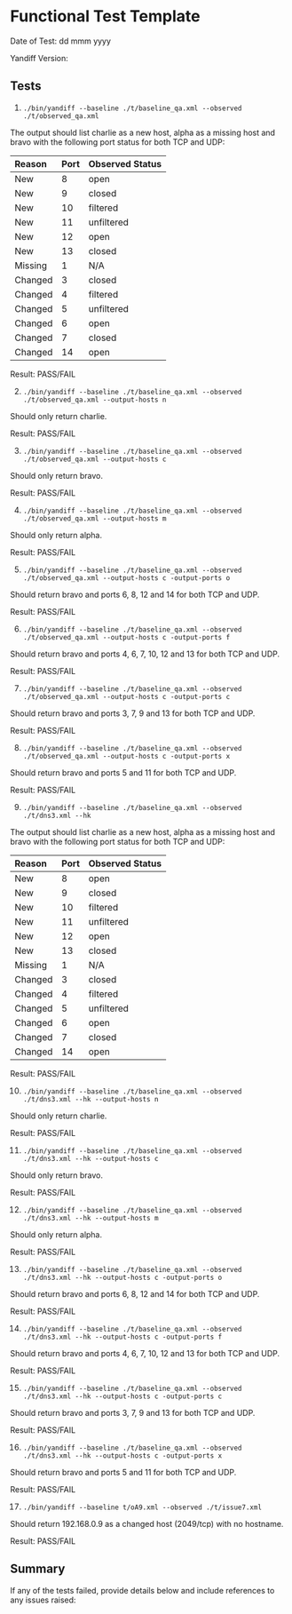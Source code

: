 # Functional Test Template #

Date of Test: dd mmm yyyy

Yandiff Version:

## Tests ##
1) `./bin/yandiff --baseline ./t/baseline_qa.xml --observed ./t/observed_qa.xml`

The output should list charlie as a new host, alpha as a missing host and
bravo with the following port status for both TCP and UDP:

| **Reason** | **Port** | **Observed Status**  |
|:-----------|:---------|:---------------------|
| New | 8 | open |
| New | 9 | closed |
| New | 10 | filtered |
| New | 11 | unfiltered |
| New | 12 | open|filtered |
| New | 13 | closed|filtered |
| Missing | 1 | N/A |
| Changed | 3 | closed |
| Changed | 4 | filtered |
| Changed | 5 | unfiltered |
| Changed | 6 | open|filtered |
| Changed | 7 | closed|filtered |
| Changed | 14 | open |

Result: PASS/FAIL


2) `./bin/yandiff --baseline ./t/baseline_qa.xml --observed ./t/observed_qa.xml --output-hosts n`

Should only return charlie.

Result: PASS/FAIL


3) `./bin/yandiff --baseline ./t/baseline_qa.xml --observed ./t/observed_qa.xml --output-hosts c`

Should only return bravo.

Result: PASS/FAIL


4) `./bin/yandiff --baseline ./t/baseline_qa.xml --observed ./t/observed_qa.xml --output-hosts m`

Should only return alpha.

Result: PASS/FAIL


5) `./bin/yandiff --baseline ./t/baseline_qa.xml --observed ./t/observed_qa.xml --output-hosts c -output-ports o`

Should return bravo and ports 6, 8, 12 and 14 for both TCP and UDP.

Result: PASS/FAIL


6) `./bin/yandiff --baseline ./t/baseline_qa.xml --observed ./t/observed_qa.xml --output-hosts c -output-ports f`

Should return bravo and ports 4, 6, 7, 10, 12 and 13 for both TCP and UDP.

Result: PASS/FAIL


7) `./bin/yandiff --baseline ./t/baseline_qa.xml --observed ./t/observed_qa.xml --output-hosts c -output-ports c`

Should return bravo and ports 3, 7, 9 and 13 for both TCP and UDP.

Result: PASS/FAIL


8) `./bin/yandiff --baseline ./t/baseline_qa.xml --observed ./t/observed_qa.xml --output-hosts c -output-ports x`

Should return bravo and ports 5 and 11 for both TCP and UDP.

Result: PASS/FAIL

9) `./bin/yandiff --baseline ./t/baseline_qa.xml --observed ./t/dns3.xml --hk`

The output should list charlie as a new host, alpha as a missing host and
bravo with the following port status for both TCP and UDP:

| **Reason** | **Port** | **Observed Status**  |
|:-----------|:---------|:---------------------|
| New | 8 | open |
| New | 9 | closed |
| New | 10 | filtered |
| New | 11 | unfiltered |
| New | 12 | open|filtered |
| New | 13 | closed|filtered |
| Missing | 1 | N/A |
| Changed | 3 | closed |
| Changed | 4 | filtered |
| Changed | 5 | unfiltered |
| Changed | 6 | open|filtered |
| Changed | 7 | closed|filtered |
| Changed | 14 | open |

Result: PASS/FAIL


10) `./bin/yandiff --baseline ./t/baseline_qa.xml --observed ./t/dns3.xml --hk --output-hosts n`

Should only return charlie.

Result: PASS/FAIL


11) `./bin/yandiff --baseline ./t/baseline_qa.xml --observed ./t/dns3.xml --hk --output-hosts c`

Should only return bravo.

Result: PASS/FAIL


12) `./bin/yandiff --baseline ./t/baseline_qa.xml --observed ./t/dns3.xml --hk --output-hosts m`

Should only return alpha.

Result: PASS/FAIL


13) `./bin/yandiff --baseline ./t/baseline_qa.xml --observed ./t/dns3.xml --hk --output-hosts c -output-ports o`

Should return bravo and ports 6, 8, 12 and 14 for both TCP and UDP.

Result: PASS/FAIL


14) `./bin/yandiff --baseline ./t/baseline_qa.xml --observed ./t/dns3.xml --hk --output-hosts c -output-ports f`

Should return bravo and ports 4, 6, 7, 10, 12 and 13 for both TCP and UDP.

Result: PASS/FAIL


15) `./bin/yandiff --baseline ./t/baseline_qa.xml --observed ./t/dns3.xml --hk --output-hosts c -output-ports c`

Should return bravo and ports 3, 7, 9 and 13 for both TCP and UDP.

Result: PASS/FAIL


16) `./bin/yandiff --baseline ./t/baseline_qa.xml --observed ./t/dns3.xml --hk --output-hosts c -output-ports x`

Should return bravo and ports 5 and 11 for both TCP and UDP.

Result: PASS/FAIL

17) `./bin/yandiff --baseline t/oA9.xml --observed ./t/issue7.xml`

Should return 192.168.0.9 as a changed host (2049/tcp) with no hostname.

Result: PASS/FAIL

## Summary ##

If any of the tests failed, provide details below and include references to any issues raised: